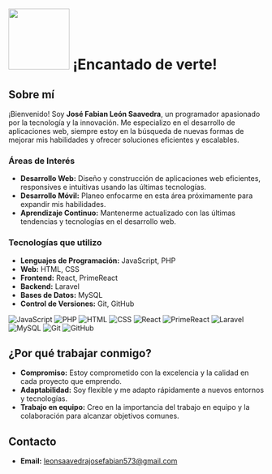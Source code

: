 # <img src="https://media.giphy.com/media/1oGT95WukVFcRO1OFZ/giphy.gif?cid=ecf05e47u8bfqekn1ptzwkvr23bjt9601wysla85z1regv4z&ep=v1_gifs_related&rid=giphy.gif&ct=s" width="120"/> ¡Encantado de verte!

## Sobre mí

¡Bienvenido! Soy **José Fabian León Saavedra**, un programador apasionado por la tecnología y la innovación. Me especializo en el desarrollo de aplicaciones web, siempre estoy en la búsqueda de nuevas formas de mejorar mis habilidades y ofrecer soluciones eficientes y escalables.

### Áreas de Interés

- **Desarrollo Web:** Diseño y construcción de aplicaciones web eficientes, responsives e intuitivas usando las últimas tecnologías.
- **Desarrollo Móvil:** Planeo enfocarme en esta área próximamente para expandir mis habilidades.
- **Aprendizaje Continuo:** Mantenerme actualizado con las últimas tendencias y tecnologías en el desarrollo web.

### Tecnologías que utilizo

- **Lenguajes de Programación:** JavaScript, PHP
- **Web:** HTML, CSS
- **Frontend:** React, PrimeReact
- **Backend:** Laravel
- **Bases de Datos:** MySQL
- **Control de Versiones:** Git, GitHub

![JavaScript](https://img.shields.io/badge/JavaScript-F7DF1E?style=flat-square&logo=javascript&logoColor=black)
![PHP](https://img.shields.io/badge/PHP-777BB4?style=flat-square&logo=php&logoColor=white)
![HTML](https://img.shields.io/badge/HTML5-E34F26?style=flat-square&logo=html5&logoColor=white)
![CSS](https://img.shields.io/badge/CSS3-1572B6?style=flat-square&logo=css3&logoColor=white)
![React](https://img.shields.io/badge/React-61DAFB?style=flat-square&logo=react&logoColor=black)
![PrimeReact](https://img.shields.io/badge/PrimeReact-0C7BDA?style=flat-square&logo=prime&logoColor=white)
![Laravel](https://img.shields.io/badge/Laravel-FF2D20?style=flat-square&logo=laravel&logoColor=white)
![MySQL](https://img.shields.io/badge/MySQL-4479A1?style=flat-square&logo=mysql&logoColor=white)
![Git](https://img.shields.io/badge/Git-F05032?style=flat-square&logo=git&logoColor=white)
![GitHub](https://img.shields.io/badge/GitHub-181717?style=flat-square&logo=github&logoColor=white)

## ¿Por qué trabajar conmigo?

- **Compromiso:** Estoy comprometido con la excelencia y la calidad en cada proyecto que emprendo.
- **Adaptabilidad:** Soy flexible y me adapto rápidamente a nuevos entornos y tecnologías.
- **Trabajo en equipo:** Creo en la importancia del trabajo en equipo y la colaboración para alcanzar objetivos comunes.

## Contacto

- **Email:** [leonsaavedrajosefabian573@gmail.com](mailto:leonsaavedrajosefabian573@gmail.com)

